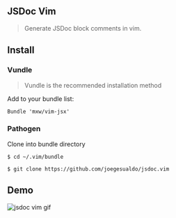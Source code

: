 ## JSDoc Vim 
> Generate JSDoc block comments in vim.

## Install

### Vundle
> Vundle is the recommended installation method

Add to your bundle list:

```
Bundle 'mxw/vim-jsx'
```

### Pathogen

Clone into bundle directory
```
$ cd ~/.vim/bundle
```
```
$ git clone https://github.com/joegesualdo/jsdoc.vim
```

## Demo

![jsdoc vim gif](https://raw.github.com/joegesualdo/jsdoc.vim/master/jsdoc-vim-demo.gif)
